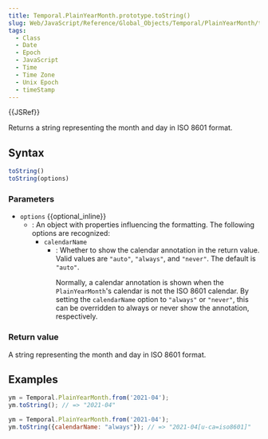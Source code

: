 ```yaml
---
title: Temporal.PlainYearMonth.prototype.toString()
slug: Web/JavaScript/Reference/Global_Objects/Temporal/PlainYearMonth/toString
tags:
  - Class
  - Date
  - Epoch
  - JavaScript
  - Time
  - Time Zone
  - Unix Epoch
  - timeStamp
---
```

{{JSRef}}

<p class="summary"><span class="seoSummary">Returns a string representing the month and day in ISO 8601 format.</span></p>

## Syntax

```js
toString()
toString(options)
```

### Parameters

- `options` {{optional_inline}}
  - : An object with properties influencing the formatting. The following
    options are recognized:
    - `calendarName`
      - : Whether to show the calendar annotation in the return value. Valid
        values are `"auto"`, `"always"`, and `"never"`. The default is `"auto"`.
        <div class="note"><p>Normally, a calendar annotation is shown when the <code>PlainYearMonth</code>'s calendar is not the ISO 8601 calendar. By setting the <code>calendarName</code> option to <code>"always"</code> or <code>"never"</code>, this can be overridden to always or never show the annotation, respectively.</p></div>

### Return value

A string representing the month and day in ISO 8601 format.

## Examples

```js
ym = Temporal.PlainYearMonth.from('2021-04');
ym.toString(); // => "2021-04"
```

```js
ym = Temporal.PlainYearMonth.from('2021-04');
ym.toString({calendarName: "always"}); // => "2021-04[u-ca=iso8601]"
```

